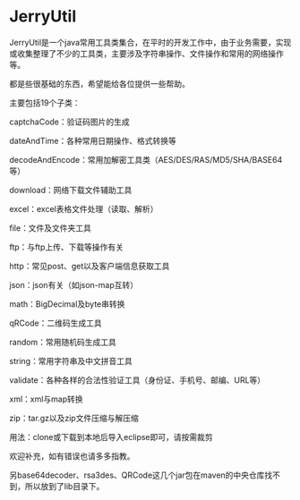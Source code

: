 # JerryUtil

JerryUtil是一个java常用工具类集合，在平时的开发工作中，由于业务需要，实现或收集整理了不少的工具类，主要涉及字符串操作、文件操作和常用的网络操作等。

都是些很基础的东西，希望能给各位提供一些帮助。

主要包括19个子类：

captchaCode：验证码图片的生成

dateAndTime：各种常用日期操作、格式转换等

decodeAndEncode：常用加解密工具类（AES/DES/RAS/MD5/SHA/BASE64等）

download：网络下载文件辅助工具

excel：excel表格文件处理（读取、解析）

file：文件及文件夹工具

ftp：与ftp上传、下载等操作有关

http：常见post、get以及客户端信息获取工具

json：json有关（如json-map互转）

math：BigDecimal及byte串转换

qRCode：二维码生成工具

random：常用随机码生成工具

string：常用字符串及中文拼音工具

validate：各种各样的合法性验证工具（身份证、手机号、邮编、URL等）

xml：xml与map转换

zip：tar.gz以及zip文件压缩与解压缩

用法：clone或下载到本地后导入eclipse即可，请按需裁剪

欢迎补充，如有错误也请多多指教。

另base64decoder、rsa3des、QRCode这几个jar包在maven的中央仓库找不到，所以放到了lib目录下。

